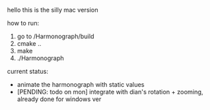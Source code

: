 hello this is the silly mac version


how to run:
1. go to /Harmonograph/build
2. cmake ..
3. make
4. ./Harmonograph


current status:
- animate the harmonograph with static values
- [PENDING: todo on mon] integrate with dian's rotation + zooming, already done for windows ver
